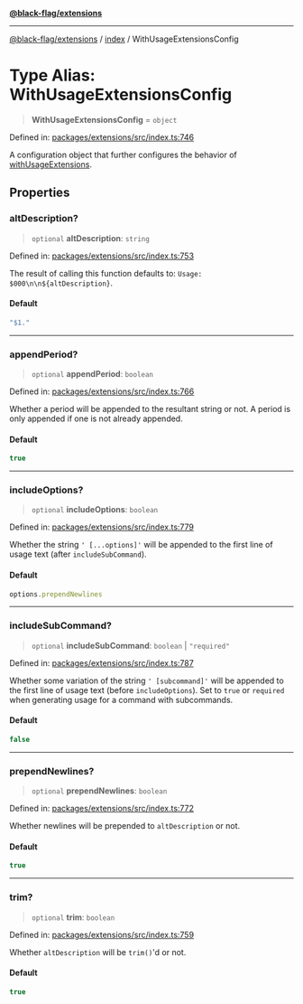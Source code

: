 [**@black-flag/extensions**](../../README.md)

***

[@black-flag/extensions](../../README.md) / [index](../README.md) / WithUsageExtensionsConfig

# Type Alias: WithUsageExtensionsConfig

> **WithUsageExtensionsConfig** = `object`

Defined in: [packages/extensions/src/index.ts:746](https://github.com/Xunnamius/black-flag/blob/55cfbcd0072708351b7f32c809d598866a5f7476/packages/extensions/src/index.ts#L746)

A configuration object that further configures the behavior of
[withUsageExtensions](../functions/withUsageExtensions.md).

## Properties

### altDescription?

> `optional` **altDescription**: `string`

Defined in: [packages/extensions/src/index.ts:753](https://github.com/Xunnamius/black-flag/blob/55cfbcd0072708351b7f32c809d598866a5f7476/packages/extensions/src/index.ts#L753)

The result of calling this function defaults to: `Usage:
$000\n\n${altDescription}`.

#### Default

```ts
"$1."
```

***

### appendPeriod?

> `optional` **appendPeriod**: `boolean`

Defined in: [packages/extensions/src/index.ts:766](https://github.com/Xunnamius/black-flag/blob/55cfbcd0072708351b7f32c809d598866a5f7476/packages/extensions/src/index.ts#L766)

Whether a period will be appended to the resultant string or not. A
period is only appended if one is not already appended.

#### Default

```ts
true
```

***

### includeOptions?

> `optional` **includeOptions**: `boolean`

Defined in: [packages/extensions/src/index.ts:779](https://github.com/Xunnamius/black-flag/blob/55cfbcd0072708351b7f32c809d598866a5f7476/packages/extensions/src/index.ts#L779)

Whether the string `' [...options]'` will be appended to the first line
of usage text (after `includeSubCommand`).

#### Default

```ts
options.prependNewlines
```

***

### includeSubCommand?

> `optional` **includeSubCommand**: `boolean` \| `"required"`

Defined in: [packages/extensions/src/index.ts:787](https://github.com/Xunnamius/black-flag/blob/55cfbcd0072708351b7f32c809d598866a5f7476/packages/extensions/src/index.ts#L787)

Whether some variation of the string `' [subcommand]'` will be appended
to the first line of usage text (before `includeOptions`). Set to `true`
or `required` when generating usage for a command with subcommands.

#### Default

```ts
false
```

***

### prependNewlines?

> `optional` **prependNewlines**: `boolean`

Defined in: [packages/extensions/src/index.ts:772](https://github.com/Xunnamius/black-flag/blob/55cfbcd0072708351b7f32c809d598866a5f7476/packages/extensions/src/index.ts#L772)

Whether newlines will be prepended to `altDescription` or not.

#### Default

```ts
true
```

***

### trim?

> `optional` **trim**: `boolean`

Defined in: [packages/extensions/src/index.ts:759](https://github.com/Xunnamius/black-flag/blob/55cfbcd0072708351b7f32c809d598866a5f7476/packages/extensions/src/index.ts#L759)

Whether `altDescription` will be `trim()`'d or not.

#### Default

```ts
true
```
